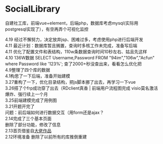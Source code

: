# SocialLibrary
自建社工库，前端vue+element，后端php，数据库考虑mysql(实际用postgresql实现了），有空再弄个可视化监控<br>

4.19 经过不懈努力，决定放弃jsp、困难过多，考虑使用php进行后端开发<br>
4.11 最近计划：数据库暂且搁置，查询时多核工作未完成，准备写后端<br>
4.11 优化了配置文件和表结构，110w条数据查询时间10秒左右、姑且先这样<br>
4.10 136W数据 SELECT Username,Password FROM "94im","106w","Acfun" where Password like '123%'; 查了2000+秒没查出来，看看怎么优化把<br>
4.9整理了四个库的数据<br>
4.1构思了一下后端，准备开始建模<br>
3.27重构了一下，优化目录结构，把js脚本挪了出去，再学习一下vue<br>
3.26搭了个frp成功穿了出去（RDclient真香   | 前端用户流程图完成  visio莫名激活爆炸、强行续上一个月<br>
3.25前端建模完成了用例图<br>
3.21开题开完了<br>
问题：前后端如何进行数据交互（用form还是ajax？<br>
2.14完成了三个基本页面<br>
删除了部分功能，修改了信息<br>
2.13首页借鉴自<a href="https://github.com/dmego/home.github.io">大佬作品</a><br>
2.12环境准备  删除了以前所有的库推倒重建<br>
